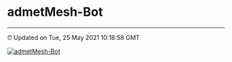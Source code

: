 # admetMesh-Bot
---
⏰ Updated on Tue, 25 May 2021 10:18:58 GMT

[![admetMesh-Bot](https://github.com/kotori-y/admetMesh-bot/actions/workflows/main.yml/badge.svg)](https://github.com/kotori-y/admetMesh-bot/actions/workflows/main.yml)
